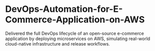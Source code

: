 # DevOps-Automation-for-E-Commerce-Application-on-AWS
Delivered the full DevOps lifecycle of an open-source e-commerce application by deploying microservices on AWS, simulating real-world cloud-native infrastructure and release workflows.

